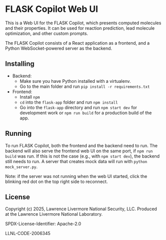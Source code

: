 # FLASK Copilot Web UI

This is a Web UI for the FLASK Copilot, which presents computed molecules and
their properties. It can be used for reaction prediction, lead molecule
optimization, and other custom prompts.

The FLASK Copilot consists of a React application as a frontend, and a Python
WebSocket-powered server as the backend.

## Installing

* Backend:
    * Make sure you have Python installed with a virtualenv.
    * Go to the main folder and run `pip install -r requirements.txt`
* Frontend:    
    * Install `npm`
    * `cd` into the `flask-app` folder and run `npm install`
    * Go into the `flask-app` directory and run `npm start dev` for development
      work or `npm run build` for a production build of the app.

## Running

To run FLASK Copilot, both the frontend and the backend need to run. The backend
will also serve the frontend web UI on the same port, if `npm run build` was
run. If this is not the case (e.g., with `npm start dev`), the backend still
needs to run. A server that creates mock data will run with 
`python mock_server.py`.

Note: if the server was not running when the web UI started, click the blinking
red dot on the top right side to reconnect.

## License

Copyright (c) 2025, Lawrence Livermore National Security, LLC.
Produced at the Lawrence Livermore National Laboratory.

SPDX-License-Identifier: Apache-2.0

LLNL-CODE-2006345
